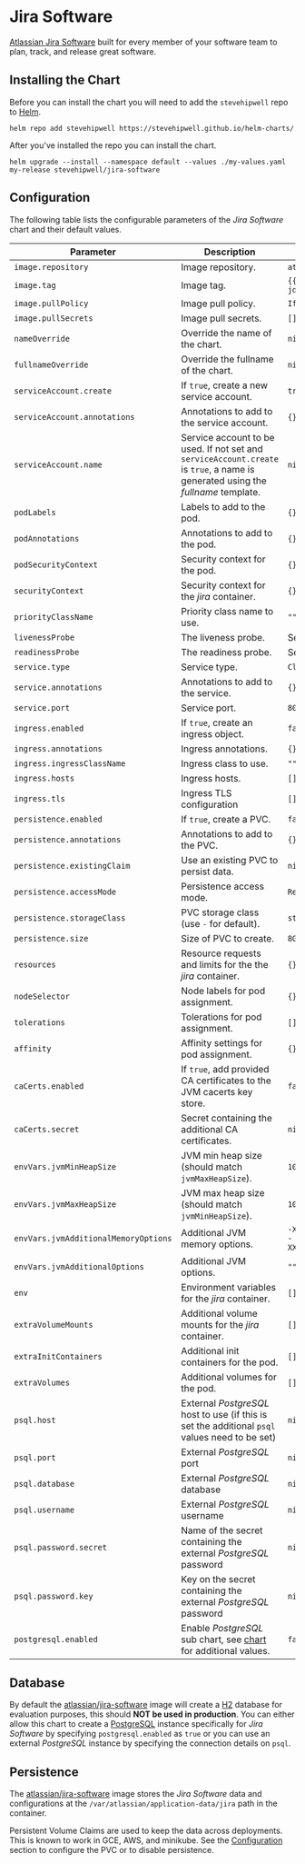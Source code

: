 # Jira Software

[Atlassian Jira Software](https://www.atlassian.com/software/jira) built for every member of your software team to plan, track, and release great software.

## Installing the Chart

Before you can install the chart you will need to add the `stevehipwell` repo to [Helm](https://helm.sh/).

```shell
helm repo add stevehipwell https://stevehipwell.github.io/helm-charts/
```

After you've installed the repo you can install the chart.

```shell
helm upgrade --install --namespace default --values ./my-values.yaml my-release stevehipwell/jira-software
```

## Configuration

The following table lists the configurable parameters of the _Jira Software_ chart and their default values.

| Parameter                            | Description                                                                                                                      | Default                                                 |
| ------------------------------------ | -------------------------------------------------------------------------------------------------------------------------------- | ------------------------------------------------------- |
| `image.repository`                   | Image repository.                                                                                                                | `atlassian/jira-software`                               |
| `image.tag`                          | Image tag.                                                                                                                       | `{{ .Chart.AppVersion }}-jdk11`                         |
| `image.pullPolicy`                   | Image pull policy.                                                                                                               | `IfNotPresent`                                          |
| `image.pullSecrets`                  | Image pull secrets.                                                                                                              | `[]`                                                    |
| `nameOverride`                       | Override the name of the chart.                                                                                                  | `nil`                                                   |
| `fullnameOverride`                   | Override the fullname of the chart.                                                                                              | `nil`                                                   |
| `serviceAccount.create`              | If `true`, create a new service account.                                                                                         | `true`                                                  |
| `serviceAccount.annotations`         | Annotations to add to the service account.                                                                                       | `{}`                                                    |
| `serviceAccount.name`                | Service account to be used. If not set and `serviceAccount.create` is `true`, a name is generated using the _fullname_ template. | `nil`                                                   |
| `podLabels`                          | Labels to add to the pod.                                                                                                        | `{}`                                                    |
| `podAnnotations`                     | Annotations to add to the pod.                                                                                                   | `{}`                                                    |
| `podSecurityContext`                 | Security context for the pod.                                                                                                    | `{}`                                                    |
| `securityContext`                    | Security context for the _jira_ container.                                                                                       | `{}`                                                    |
| `priorityClassName`                  | Priority class name to use.                                                                                                      | `""`                                                    |
| `livenessProbe`                      | The liveness probe.                                                                                                              | See _values.yaml_                                       |
| `readinessProbe`                     | The readiness probe.                                                                                                             | See _values.yaml_                                       |
| `service.type`                       | Service type.                                                                                                                    | `ClusterIP`                                             |
| `service.annotations`                | Annotations to add to the service.                                                                                               | `{}`                                                    |
| `service.port`                       | Service port.                                                                                                                    | `8080`                                                  |
| `ingress.enabled`                    | If `true`, create an ingress object.                                                                                             | `false`                                                 |
| `ingress.annotations`                | Ingress annotations.                                                                                                             | `{}`                                                    |
| `ingress.ingressClassName`           | Ingress class to use.                                                                                                            | `""`                                                    |
| `ingress.hosts`                      | Ingress hosts.                                                                                                                   | `[]`                                                    |
| `ingress.tls`                        | Ingress TLS configuration                                                                                                        | `[]`                                                    |
| `persistence.enabled`                | If `true`, create a PVC.                                                                                                         | `false`                                                 |
| `persistence.annotations`            | Annotations to add to the PVC.                                                                                                   | `{}`                                                    |
| `persistence.existingClaim`          | Use an existing PVC to persist data.                                                                                             | `nil`                                                   |
| `persistence.accessMode`             | Persistence access mode.                                                                                                         | `ReadWriteOnce`                                         |
| `persistence.storageClass`           | PVC storage class (use `-` for default).                                                                                         | `standard`                                              |
| `persistence.size`                   | Size of PVC to create.                                                                                                           | `8Gi`                                                   |
| `resources`                          | Resource requests and limits for the the _jira_ container.                                                                       | `{}`                                                    |
| `nodeSelector`                       | Node labels for pod assignment.                                                                                                  | `{}`                                                    |
| `tolerations`                        | Tolerations for pod assignment.                                                                                                  | `[]`                                                    |
| `affinity`                           | Affinity settings for pod assignment.                                                                                            | `{}`                                                    |
| `caCerts.enabled`                    | If `true`, add provided CA certificates to the JVM cacerts key store.                                                            | `false`                                                 |
| `caCerts.secret`                     | Secret containing the additional CA certificates.                                                                                | `nil`                                                   |
| `envVars.jvmMinHeapSize`             | JVM min heap size (should match `jvmMaxHeapSize`).                                                                               | `1024m`                                                 |
| `envVars.jvmMaxHeapSize`             | JVM max heap size (should match `jvmMinHeapSize`).                                                                               | `1024m`                                                 |
| `envVars.jvmAdditionalMemoryOptions` | Additional JVM memory options.                                                                                                   | `-XX:MaxMetaspaceSize=512m -XX:MaxDirectMemorySize=10m` |
| `envVars.jvmAdditionalOptions`       | Additional JVM options.                                                                                                          | `""`                                                    |
| `env`                                | Environment variables for the _jira_ container.                                                                                  | `[]`                                                    |
| `extraVolumeMounts`                  | Additional volume mounts for the _jira_ container.                                                                               | `[]`                                                    |
| `extraInitContainers`                | Additional init containers for the pod.                                                                                          | `[]`                                                    |
| `extraVolumes`                       | Additional volumes for the pod.                                                                                                  | `[]`                                                    |
| `psql.host`                          | External _PostgreSQL_ host to use (if this is set the additional `psql` values need to be set)                                   | `nil`                                                   |
| `psql.port`                          | External _PostgreSQL_ port                                                                                                       | `nil`                                                   |
| `psql.database`                      | External _PostgreSQL_ database                                                                                                   | `nil`                                                   |
| `psql.username`                      | External _PostgreSQL_ username                                                                                                   | `nil`                                                   |
| `psql.password.secret`               | Name of the secret containing the external _PostgreSQL_ password                                                                 | `nil`                                                   |
| `psql.password.key`                  | Key on the secret containing the external _PostgreSQL_ password                                                                  | `nil`                                                   |
| `postgresql.enabled`                 | Enable _PostgreSQL_ sub chart, see [chart](https://hub.helm.sh/charts/bitnami/postgresql/4.2.2) for additional values.           | `false`                                                 |

## Database

By default the [atlassian/jira-software](https://hub.docker.com/r/atlassian/jira-software/) image will create a [H2](https://www.h2database.com/html/main.html) database for evaluation purposes, this should **NOT be used in production**. You can either allow this chart to create a [PostgreSQL](https://hub.docker.com/_/postgres) instance specifically for _Jira Software_ by specifying `postgresql.enabled` as `true` or you can use an external _PostgreSQL_ instance by specifying the connection details on `psql`.

## Persistence

The [atlassian/jira-software](https://hub.docker.com/r/atlassian/jira-software/) image stores the _Jira Software_ data and configurations at the `/var/atlassian/application-data/jira` path in the container.

Persistent Volume Claims are used to keep the data across deployments. This is known to work in GCE, AWS, and minikube.
See the [Configuration](#configuration) section to configure the PVC or to disable persistence.
